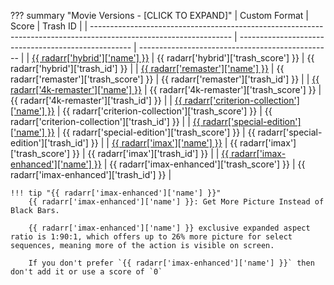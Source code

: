 ??? summary "Movie Versions - [CLICK TO EXPAND]"
    | Custom Format                                                                                                     | Score                                               | Trash ID                                         |
    | ----------------------------------------------------------------------------------------------------------------- | --------------------------------------------------- | ------------------------------------------------ |
    | [{{ radarr['hybrid']['name'] }}](/Radarr/Radarr-collection-of-custom-formats/#hybrid)                             | {{ radarr['hybrid']['trash_score'] }}               | {{ radarr['hybrid']['trash_id'] }}               |
    | [{{ radarr['remaster']['name'] }}](/Radarr/Radarr-collection-of-custom-formats/#remaster)                         | {{ radarr['remaster']['trash_score'] }}             | {{ radarr['remaster']['trash_id'] }}             |
    | [{{ radarr['4k-remaster']['name'] }}](/Radarr/Radarr-collection-of-custom-formats/#4k-remaster)                   | {{ radarr['4k-remaster']['trash_score'] }}          | {{ radarr['4k-remaster']['trash_id'] }}          |
    | [{{ radarr['criterion-collection']['name'] }}](/Radarr/Radarr-collection-of-custom-formats/#criterion-collection) | {{ radarr['criterion-collection']['trash_score'] }} | {{ radarr['criterion-collection']['trash_id'] }} |
    | [{{ radarr['special-edition']['name'] }}](/Radarr/Radarr-collection-of-custom-formats/#special-edition)           | {{ radarr['special-edition']['trash_score'] }}      | {{ radarr['special-edition']['trash_id'] }}      |
    | [{{ radarr['imax']['name'] }}](/Radarr/Radarr-collection-of-custom-formats/#imax)                                 | {{ radarr['imax']['trash_score'] }}                 | {{ radarr['imax']['trash_id'] }}                 |
    | [{{ radarr['imax-enhanced']['name'] }}](/Radarr/Radarr-collection-of-custom-formats/#imax-enhanced)               | {{ radarr['imax-enhanced']['trash_score'] }}        | {{ radarr['imax-enhanced']['trash_id'] }}        |

    !!! tip "{{ radarr['imax-enhanced']['name'] }}"
        {{ radarr['imax-enhanced']['name'] }}: Get More Picture Instead of Black Bars.

        {{ radarr['imax-enhanced']['name'] }} exclusive expanded aspect ratio is 1:90:1, which offers up to 26% more picture for select sequences, meaning more of the action is visible on screen.

        If you don't prefer `{{ radarr['imax-enhanced']['name'] }}` then don't add it or use a score of `0`
